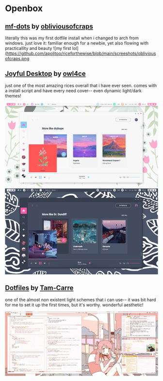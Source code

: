 # Openbox

## [mf-dots](https://github.com/obliviousofcraps/mf-dots "mf-dots") by [obliviousofcraps](https://github.com/obliviousofcraps "their profile")

literally this was my first dotfile install when i changed to arch from windows. just love it: familiar enough for a newbie, yet also flowing with practicallity and beauty
![my first lol](https://github.com/apolitoo/riceforthewise/blob/main/screeshots/obliviousofcraps.png

## [Joyful Desktop](https://github.com/owl4ce/dotfiles "sakura saber") by [owl4ce](https://github.com/owl4ce "their profile")

just one of the most amazing rices overall that i have ever seen. comes with a install script and have every need cover-- even dynamic light/dark themes!

![big anime vibes](https://github.com/apolitoo/riceforthewise/blob/main/screeshots/owl4ce.png)

## [Dotfiles](https://github.com/tam-carre/dotfiles "dotfiles") by [Tam-Carre](https://github.com/tam-carre "their profile")
one of the almost non existent light schemes that i can use-- it was bit hard for me to set it up the first times, but it's worthy. wonderful aesthetic!

![strawberry lemonade](https://github.com/apolitoo/riceforthewise/blob/main/screeshots/timcarre.png)
